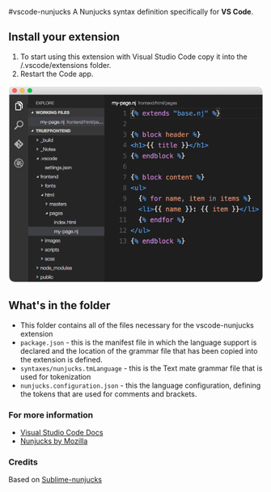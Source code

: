 #vscode-nunjucks
A Nunjucks syntax definition specifically for **VS Code**.

## Install your extension
1. To start using this extension with Visual Studio Code copy it into the <user home>/.vscode/extensions folder.
2. Restart the Code app.

![Nunjucks example i Code](images/vscode-nunjucks.png)

## What's in the folder
* This folder contains all of the files necessary for the vscode-nunjucks extension
* `package.json` - this is the manifest file in which the language support is declared and the location of the grammar file that has been copied into the extension is defined.
* `syntaxes/nunjucks.tmLanguage` - this is the Text mate grammar file that is used for tokenization
* `nunjucks.configuration.json` - this the language configuration, defining the tokens that are used for comments and brackets.


### For more information
* [Visual Studio Code Docs](https://code.visualstudio.com/docs)
* [Nunjucks by Mozilla](https://mozilla.github.io/nunjucks/)

### Credits
Based on [Sublime-nunjucks](https://github.com/mogga/sublime-nunjucks)